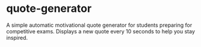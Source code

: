 # quote-generator
A simple automatic motivational quote generator for students preparing for competitive exams. Displays a new quote every 10 seconds to help you stay inspired.
